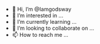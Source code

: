 - 👋 Hi, I’m @Iamgodsway
- 👀 I’m interested in ...
- 🌱 I’m currently learning ...
- 💞️ I’m looking to collaborate on ...
- 📫 How to reach me ...

<!---
Iamgodsway/Iamgodsway is a ✨ special ✨ repository because its `README.md` (this file) appears on your GitHub profile.
You can click the Preview link to take a look at your changes.
--->
